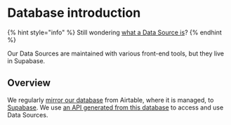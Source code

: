# Database introduction

{% hint style="info" %}
Still wondering [what a Data Source is](../terms-and-definitions/what-is-a-data-source.md)?
{% endhint %}

Our Data Sources are maintained with various front-end tools, but they live in Supabase.

## Overview

We regularly [mirror our database](https://github.com/Police-Data-Accessibility-Project/data-sources-mirror) from Airtable, where it is managed, to [Supabase](https://supabase.com/). We use [an API generated from this database](https://github.com/Police-Data-Accessibility-Project/data-sources-app) to access and use Data Sources.
